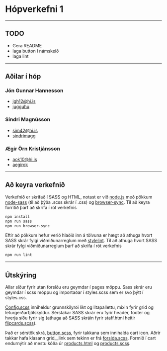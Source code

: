 # Hópverkefni 1
---
## TODO

- Gera README
- laga button í námskeið
- laga lint
---
## Aðilar í hóp

### Jón Gunnar Hannesson
 - jgh12@hi.is
 - [jugguhu](https://github.com/jugguhu)

### Sindri Magnússon
 - sim42@hi.is
 - [sindrimagg](https://github.com/sindrimagg)

### Ægir Örn Kristjánsson
 - aok10@hi.is
 - [aegirok](https://github.com/aegirok)
 ---
## Að keyra verkefnið
Verkefnið er skrifað í SASS og HTML, notast er við [node.js](https://nodejs.org/en/) með pökkum [node-sass](https://www.npmjs.com/package/node-sass) (til að þýða .scss skrár í .css) og [browser-sync](https://www.npmjs.com/package/browser-sync).
Til að keyra forritið þarf að skrifa í rót verkefnis
```bash
npm install
npm run sass
npm run browser-sync
```

Eftir að pökkum hefur verið hlaðið inn á tölvuna er hægt að athuga hvort SASS skrár fylgi viðmiðunarreglum með [stylelint](https://stylelint.io/).
Til að athuga hvort SASS skrár fylgi viðmiðunarreglum þarf að skrifa í rót verkefnis
```bash
npm run lint
```
---
## Útskýring
Allar síður fyrir utan forsíðu eru geymdar í pages möppu. Sass skrár eru geymdar í scss möppu og importaðar í styles.scss sem er svo þýtt í styles.css. 

[Config.scss](scss/config.scss) inniheldur grunnskilyrði líkt og litapallettu, mixin fyrir grid og leturgerðarfjölskyldur. Sérstakar SASS skrár eru fyrir header, footer og hverja síðu fyrir sig (athuga að SASS skráin fyrir staff.html heitir [flipcards.scss](scss/flipcards.scss)). 

Það er sérstök skrá, [button.scss](scss/button.scss), fyrir takkana sem innihalda cart icon. Aðrir takkar hafa klasann grid__link sem tekinn er frá [forsida.scss](scss/forsida.scss).
Formið í cart endurnýtir að mestu kóða úr [products.html](pages/products.html) og [products.scss](scss/products.scss).


